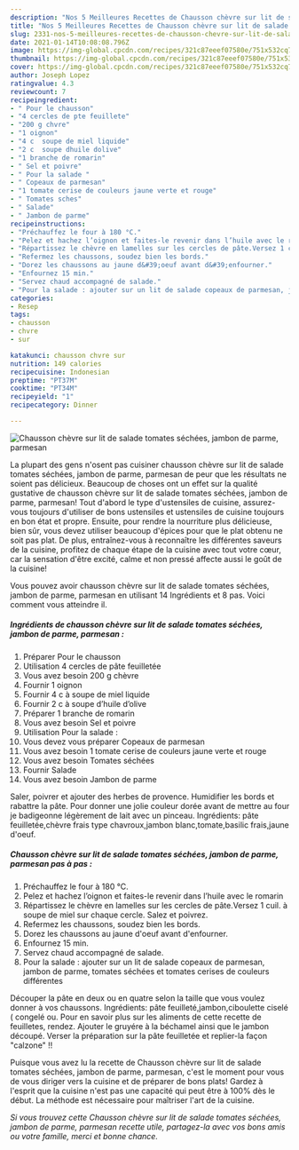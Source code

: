 ```yaml
---
description: "Nos 5 Meilleures Recettes de Chausson chèvre sur lit de salade tomates séchées, jambon de parme, parmesan"
title: "Nos 5 Meilleures Recettes de Chausson chèvre sur lit de salade tomates séchées, jambon de parme, parmesan"
slug: 2331-nos-5-meilleures-recettes-de-chausson-chevre-sur-lit-de-salade-tomates-sechees-jambon-de-parme-parmesan
date: 2021-01-14T10:08:08.796Z
image: https://img-global.cpcdn.com/recipes/321c87eeef07580e/751x532cq70/chausson-chevre-sur-lit-de-salade-tomates-sechees-jambon-de-parme-parmesan-photo-principale-de-la-recette.jpg
thumbnail: https://img-global.cpcdn.com/recipes/321c87eeef07580e/751x532cq70/chausson-chevre-sur-lit-de-salade-tomates-sechees-jambon-de-parme-parmesan-photo-principale-de-la-recette.jpg
cover: https://img-global.cpcdn.com/recipes/321c87eeef07580e/751x532cq70/chausson-chevre-sur-lit-de-salade-tomates-sechees-jambon-de-parme-parmesan-photo-principale-de-la-recette.jpg
author: Joseph Lopez
ratingvalue: 4.3
reviewcount: 7
recipeingredient:
- " Pour le chausson"
- "4 cercles de pte feuillete"
- "200 g chvre"
- "1 oignon"
- "4 c  soupe de miel liquide"
- "2 c  soupe dhuile dolive"
- "1 branche de romarin"
- " Sel et poivre"
- " Pour la salade "
- " Copeaux de parmesan"
- "1 tomate cerise de couleurs jaune verte et rouge"
- " Tomates sches"
- " Salade"
- " Jambon de parme"
recipeinstructions:
- "Préchauffez le four à 180 °C."
- "Pelez et hachez l’oignon et faites-le revenir dans l’huile avec le romarin"
- "Répartissez le chèvre en lamelles sur les cercles de pâte.Versez 1 cuil. à soupe de miel sur chaque cercle. Salez et poivrez."
- "Refermez les chaussons, soudez bien les bords."
- "Dorez les chaussons au jaune d&#39;oeuf avant d&#39;enfourner."
- "Enfournez 15 min."
- "Servez chaud accompagné de salade."
- "Pour la salade : ajouter sur un lit de salade copeaux de parmesan, jambon de parme, tomates séchées et tomates cerises de couleurs différentes"
categories:
- Resep
tags:
- chausson
- chvre
- sur

katakunci: chausson chvre sur 
nutrition: 149 calories
recipecuisine: Indonesian
preptime: "PT37M"
cooktime: "PT34M"
recipeyield: "1"
recipecategory: Dinner

---
```



![Chausson chèvre sur lit de salade tomates séchées, jambon de parme, parmesan](https://img-global.cpcdn.com/recipes/321c87eeef07580e/751x532cq70/chausson-chevre-sur-lit-de-salade-tomates-sechees-jambon-de-parme-parmesan-photo-principale-de-la-recette.jpg)

La plupart des gens n'osent pas cuisiner chausson chèvre sur lit de salade tomates séchées, jambon de parme, parmesan de peur que les résultats ne soient pas délicieux. Beaucoup de choses ont un effet sur la qualité gustative de chausson chèvre sur lit de salade tomates séchées, jambon de parme, parmesan! Tout d'abord le type d'ustensiles de cuisine, assurez-vous toujours d'utiliser de bons ustensiles et ustensiles de cuisine toujours en bon état et propre. Ensuite, pour rendre la nourriture plus délicieuse, bien sûr, vous devez utiliser beaucoup d'épices pour que le plat obtenu ne soit pas plat. De plus, entraînez-vous à reconnaître les différentes saveurs de la cuisine, profitez de chaque étape de la cuisine avec tout votre cœur, car la sensation d'être excité, calme et non pressé affecte aussi le goût de la cuisine!

<!--inarticleads1-->

Vous pouvez avoir chausson chèvre sur lit de salade tomates séchées, jambon de parme, parmesan en utilisant 14 Ingrédients et 8 pas. Voici comment vous atteindre il.

##### Ingrédients de chausson chèvre sur lit de salade tomates séchées, jambon de parme, parmesan :

1. Préparer  Pour le chausson
1. Utilisation 4 cercles de pâte feuilletée
1. Vous avez besoin 200 g chèvre
1. Fournir 1 oignon
1. Fournir 4 c à soupe de miel liquide
1. Fournir 2 c à soupe d’huile d’olive
1. Préparer 1 branche de romarin
1. Vous avez besoin  Sel et poivre
1. Utilisation  Pour la salade :
1. Vous devez vous préparer  Copeaux de parmesan
1. Vous avez besoin 1 tomate cerise de couleurs jaune verte et rouge
1. Vous avez besoin  Tomates séchées
1. Fournir  Salade
1. Vous avez besoin  Jambon de parme


Saler, poivrer et ajouter des herbes de provence. Humidifier les bords et rabattre la pâte. Pour donner une jolie couleur dorée avant de mettre au four je badigeonne légèrement de lait avec un pinceau. Ingrédients: pâte feuilletée,chèvre frais type chavroux,jambon blanc,tomate,basilic frais,jaune d&#39;oeuf. 

<!--inarticleads2-->

##### Chausson chèvre sur lit de salade tomates séchées, jambon de parme, parmesan pas à pas :

1. Préchauffez le four à 180 °C.
1. Pelez et hachez l’oignon et faites-le revenir dans l’huile avec le romarin
1. Répartissez le chèvre en lamelles sur les cercles de pâte.Versez 1 cuil. à soupe de miel sur chaque cercle. Salez et poivrez.
1. Refermez les chaussons, soudez bien les bords.
1. Dorez les chaussons au jaune d&#39;oeuf avant d&#39;enfourner.
1. Enfournez 15 min.
1. Servez chaud accompagné de salade.
1. Pour la salade : ajouter sur un lit de salade copeaux de parmesan, jambon de parme, tomates séchées et tomates cerises de couleurs différentes


Découper la pâte en deux ou en quatre selon la taille que vous voulez donner à vos chaussons. Ingrédients: pâte feuilleté,jambon,ciboulette ciselé ( congelé ou. Pour en savoir plus sur les aliments de cette recette de feuilletes, rendez. Ajouter le gruyére à la béchamel ainsi que le jambon découpé. Verser la préparation sur la pâte feuilletée et replier-la façon &#34;calzone&#34; !! 

<!--inarticleads1-->

<p>
Puisque vous avez lu la recette de Chausson chèvre sur lit de salade tomates séchées, jambon de parme, parmesan, c'est le moment pour vous de vous diriger vers la cuisine et de préparer de bons plats! Gardez à l'esprit que la cuisine n'est pas une capacité qui peut être à 100% dès le début. La méthode est nécessaire pour maîtriser l'art de la cuisine.
</p>

<p>
<i>Si vous trouvez cette Chausson chèvre sur lit de salade tomates séchées, jambon de parme, parmesan recette utile, partagez-la avec vos bons amis ou votre famille, merci et bonne chance.</i>
</p>
